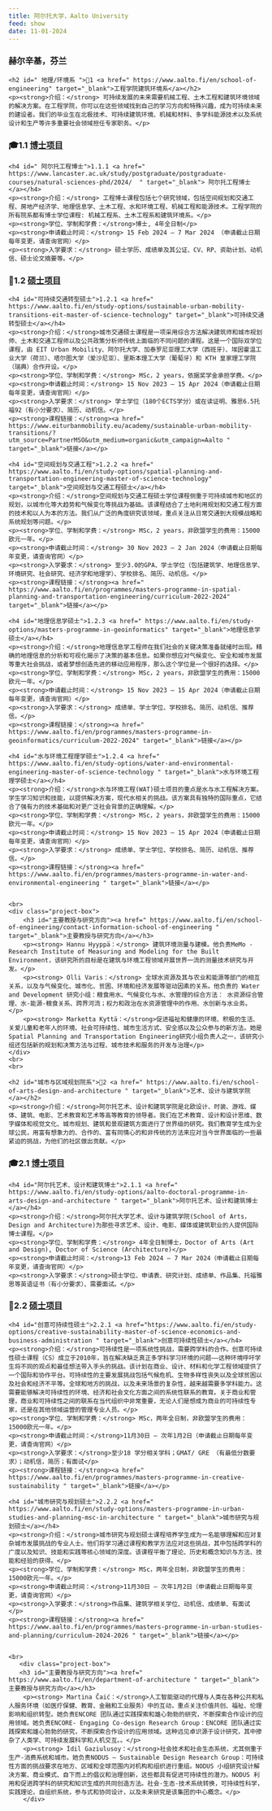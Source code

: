 ```yaml
---
title: 阿尔托大学，Aalto University
feed: show
date: 11-01-2024
---
```


<html lang="zh">
<head>
    <meta charset="UTF-8">
    <title> 阿尔托大学，Aalto University </title>
    <link rel="stylesheet" href="/assets/css/CSS.css">
</head>
<body>
    <h3>赫尔辛基，芬兰</h3>

    <h2 id=" 地理/环境系 ">🏫1 <a href=" https://www.aalto.fi/en/school-of-engineering" target="_blank">工程学院建筑环境系</a></h2>
    <p><strong>介绍：</strong> 可持续发展的未来需要机械工程、土木工程和建筑环境领域的解决方案。在工程学院，你可以在这些领域找到自己的学习方向和特殊兴趣，成为可持续未来的建设者。我们的毕业生在北极技术、可持续建筑环境、机械和材料、多学科能源技术以及系统设计和生产等许多重要社会领域担任专家职务。</p>

<h3 id="博士项目">🎓1.1 <a href=" https://www.aalto.fi/en/study-options?degreeType=doctoral " target="_blank">博士项目</a></h3>

    <h4 id=" 阿尔托工程博士">1.1.1 <a href=" https://www.lancaster.ac.uk/study/postgraduate/postgraduate-courses/natural-sciences-phd/2024/  " target="_blank"> 阿尔托工程博士</a></h4>
    <p><strong>介绍：</strong> 工程博士课程包括七个研究领域，包括空间规划和交通工程、房地产经济学、地理信息学、土木工程、水和环境工程、机械工程和能源技术。工程学院的所有院系都有博士学位课程: 机械工程系、土木工程系和建筑环境系。</p>
    <p><strong>学位、学制和学费：</strong>博士, 4年全日制</p>
    <p><strong>申请截止时间：</strong> 15 Feb 2024 – 7 Mar 2024 （申请截止日期每年变更，请查询官网）</p>
    <p><strong>入学要求：</strong> 硕士学历、成绩单及其公证、CV、RP、资助计划、动机信、硕士论文摘要等。</p>

<h3 id="硕士项目">📖1.2 <a href=" https://www.aalto.fi/en/study-options?degreeType=masters " target="_blank">硕士项目</a></h3>

    <h4 id="可持续交通转型硕士">1.2.1 <a href=" https://www.aalto.fi/en/study-options/sustainable-urban-mobility-transitions-eit-master-of-science-technology" target="_blank">可持续交通转型硕士</a></h4>
    <p><strong>介绍：</strong>城市交通硕士课程是一项采用综合方法解决建筑师和城市规划师、土木和交通工程师以及公共政策分析师传统上面临的不同问题的课程。这是一个国际双学位课程，由 EIT Urban Mobility、阿尔托大学、加泰罗尼亚理工大学（西班牙）、埃因霍温工业大学（荷兰）、塔尔图大学（爱沙尼亚）、里斯本理工大学（葡萄牙）和 KTH 皇家理工学院（瑞典）合作开设。</p>
    <p><strong>学位、学制和学费：</strong> MSc，2 years，依据奖学金承担学费。</p>
    <p><strong>申请截止时间：</strong> 15 Nov 2023 – 15 Apr 2024（申请截止日期每年变更，请查询官网）</p>
    <p><strong>入学要求：</strong> 学士学位（180个ECTS学分）或在读证明、雅思6.5托福92（有小分要求）、简历、动机信。</p>
    <p><strong>课程链接：</strong><a href=" https://www.eiturbanmobility.eu/academy/sustainable-urban-mobility-transitions/?utm_source=PartnerMSO&utm_medium=organic&utm_campaign=Aalto " target="_blank">链接</a></p>

    <h4 id="空间规划与交通工程">1.2.2 <a href=" https://www.aalto.fi/en/study-options/spatial-planning-and-transportation-engineering-master-of-science-technology" target="_blank">空间规划与交通工程硕士</a></h4>
    <p><strong>介绍：</strong>空间规划与交通工程硕士学位课程侧重于可持续城市和地区的规划，以城市化等大趋势和气候变化等挑战为基础。该课程结合了土地利用规划和交通工程方面的技术和以人为本的方法。我们从广泛的角度研究该领域，重点关注从日常交通到大规模战略和系统规划等问题。</p>
    <p><strong>学位、学制和学费：</strong> MSc，2 years，非欧盟学生的费用：15000欧元一年。</p>
    <p><strong>申请截止时间：</strong> 30 Nov 2023 – 2 Jan 2024（申请截止日期每年变更，请查询官网）</p>
    <p><strong>入学要求：</strong> 至少3.0的GPA、学士学位（包括建筑学、地理信息学、环境研究、社会研究、经济学和地理学）、学校排名、简历、动机信。</p>
    <p><strong>课程链接：</strong><a href=" https://www.aalto.fi/en/programmes/masters-programme-in-spatial-planning-and-transportation-engineering/curriculum-2022-2024" target="_blank">链接</a></p>

    <h4 id="地理信息学硕士">1.2.3 <a href=" https://www.aalto.fi/en/study-options/masters-programme-in-geoinformatics" target="_blank">地理信息学硕士</a></h4>
    <p><strong>介绍：</strong>地理信息学工程师在我们社会的关键决策准备就绪时出现。精确的地理信息的分析和可视化揭示了决策的基本信息。如果你想应对气候变化、安全和城市发展等重大社会挑战，或者梦想创造先进的移动应用程序，那么这个学位是一个很好的选择。</p>
    <p><strong>学位、学制和学费：</strong> MSc，2 years，非欧盟学生的费用：15000欧元一年。</p>
    <p><strong>申请截止时间：</strong> 15 Nov 2023 – 15 Apr 2024（申请截止日期每年变更，请查询官网）</p>
    <p><strong>入学要求：</strong> 成绩单、学士学位、学校排名、简历、动机信、推荐信。</p>
    <p><strong>课程链接：</strong><a href=" https://www.aalto.fi/en/programmes/masters-programme-in-geoinformatics/curriculum-2022-2024" target="_blank">链接</a></p>

    <h4 id="水与环境工程理学硕士">1.2.4 <a href=" https://www.aalto.fi/en/study-options/water-and-environmental-engineering-master-of-science-technology " target="_blank">水与环境工程理学硕士</a></h4>
    <p><strong>介绍：</strong>水与环境工程(WAT)硕士项目的重点是水与水工程解决方案。学生学习知识和技能，以提供解决方案，现代水相关的挑战。该方案具有独特的国际重点，它结合了强有力的技术基础和对更广泛社会背景的正确理解。</p>
    <p><strong>学位、学制和学费：</strong> MSc，2 years，非欧盟学生的费用：15000欧元一年。</p>
    <p><strong>申请截止时间：</strong> 15 Nov 2023 – 15 Apr 2024（申请截止日期每年变更，请查询官网）</p>
    <p><strong>入学要求：</strong> 成绩单、学士学位、学校排名、简历、动机信、推荐信。</p>
    <p><strong>课程链接：</strong><a href=" https://www.aalto.fi/en/programmes/masters-programme-in-water-and-environmental-engineering " target="_blank">链接</a></p>


    <br>
    <div class="project-box">
        <h3 id="主要教授与研究方向"><a href=" https://www.aalto.fi/en/school-of-engineering/contact-information-school-of-engineering " target="_blank">主要教授与研究方向</a></h3>
        <p><strong> Hannu Hyyppä：</strong> 建筑环境测量与建模。他负责MeMo - Research Institute of Measuring and Modeling for the Built Environment，该研究所的目标是在建筑与环境工程领域开展世界一流的测量技术研究与开发。</p>
        <p><strong> Olli Varis：</strong> 全球水资源及其与农业和能源等部门的相互关系，以及与气候变化、城市化、贫困、环境和经济发展等驱动因素的关系。他负责的 Water and Development 研究小组：粮食用水、气候变化与水、水管理的综合方法： 水资源综合管理、水-能源-粮食关系、跨界河流；权力和政治在水资源管理中的作用、水创新与水业务。</p>
        <p><strong> Marketta Kyttä：</strong>促进福祉和健康的环境、积极的生活、关爱儿童和老年人的环境、社会可持续性、城市生活方式、安全感以及公众参与的新方法。她是Spatial Planning and Transportation Engineering研究小组负责人之一，该研究小组还包括新的规划和决策方法与过程、城市技术和服务的开发与治理</p>
    </div>
    <br>
    <br>

    <h2 id="城市与区域规划院系">🏫2 <a href=" https://www.aalto.fi/en/school-of-arts-design-and-architecture " target="_blank">艺术、设计与建筑学院</a></h2>
    <p><strong>介绍：</strong>阿尔托艺术、设计和建筑学院是北欧设计、时装、游戏、媒体、建筑、电影、艺术教育和艺术等高等教育的领导者。我们在艺术教育、设计和设计思维、数字媒体和视觉文化、城市规划、建筑和景观建筑方面进行了世界级的研究。我们教育学生成为全球公民，用富有想象力的、合作的、富有同情心的和非传统的方法来应对当今世界面临的一些最紧迫的挑战，为他们的社区做出贡献。</p>

<h3 id="博士项目">🎓2.1 <a href=" https://www.aalto.fi/en/study-options?field=art&degreeType=doctoral " target="_blank">博士项目</a></h3>

    <h4 id="阿尔托艺术、设计和建筑博士">2.1.1 <a href=" https://www.aalto.fi/en/study-options/aalto-doctoral-programme-in-arts-design-and-architecture " target="_blank">阿尔托艺术、设计和建筑博士</a></h4>
    <p><strong>介绍：</strong>阿尔托大学艺术、设计与建筑学院(School of Arts，Design and Architecture)为那些寻求艺术、设计、电影、媒体或建筑职业的人提供国际博士课程。</p>
    <p><strong>学位、学制和学费：</strong> 4年全日制博士，Doctor of Arts (Art and Design), Doctor of Science (Architecture)</p>
    <p><strong>申请截止时间：</strong>13 Feb 2024 – 7 Mar 2024（申请截止日期每年变更，请查询官网）</p>
    <p><strong>入学要求：</strong>硕士学位、申请表、研究计划、成绩单、作品集、托福雅思等英语证书（有小分要求）、需要面试。</p>



<h3 id="硕士项目">📖2.2 <a href=" https://www.aalto.fi/en/study-options?field=art&degreeType=masters " target="_blank">硕士项目</a></h3>

    <h4 id="创意可持续性硕士">2.2.1 <a href="https://www.aalto.fi/en/study-options/creative-sustainability-master-of-science-economics-and-business-administration " target="_blank">创意可持续性硕士</a></h4>
    <p><strong>介绍：</strong>可持续性是一项系统性挑战，需要跨学科的合作。创意可持续性硕士课程（CS）成立于2010年，旨在解决缺乏真正多学科学习环境的问题——这种环境呼吁学生将不同的观点和最佳想法带入手头的挑战。该计划在商业、设计、材料和化学工程领域提供了一个国际和协作平台。可持续性的主要发展挑战包括气候危机、生物多样性丧失以及全球贫困以及社会和经济不平等。全球和地方的挑战，以及未来场景的复杂性，越来越需要多学科能力。这需要能够解决可持续性的环境、经济和社会文化方面之间的系统性联系的教育。关于商业和管理，商业和可持续性之间的联系在当代组织中非常重要，无论人们是想成为商业的可持续性专家，还是在其他领域运营的管理专业人员。</p>
    <p><strong>学位、学制和学费：</strong> MSc，两年全日制，非欧盟学生的费用：15000欧元一年。</p>
    <p><strong>申请截止时间：</strong>11月30日 – 次年1月2日（申请截止日期每年变更，请查询官网）</p>
    <p><strong>入学要求：</strong>至少18 学分相关学科；GMAT/ GRE （有最低分数要求）；动机信，简历；有面试</p>
    <p><strong>课程链接：</strong><a href=" https://www.aalto.fi/en/programmes/masters-programme-in-creative-sustainability " target="_blank">链接</a></p>

    <h4 id="城市研究与规划硕士">2.2.2 <a href=" https://www.aalto.fi/en/study-options/masters-programme-in-urban-studies-and-planning-msc-in-architecture " target="_blank">城市研究与规划硕士</a></h4>
    <p><strong>介绍：</strong>城市研究与规划硕士课程培养学生成为一名能够理解和应对复杂城市发展挑战的专业人士。他们将学习通过课程和教学方法应对这些挑战，其中包括跨学科的广度以及知识、技能和实践等核心领域的深度。该课程平衡了理论、历史和概念知识与方法、技能和经验的获得。</p>
    <p><strong>学位、学制和学费：</strong> MSc，两年全日制，非欧盟学生的费用：15000欧元一年。</p>
    <p><strong>申请截止时间：</strong>11月30日 – 次年1月2日（申请截止日期每年变更，请查询官网）</p>
    <p><strong>入学要求：</strong>作品集、建筑学相关学位、动机信、成绩单、有面试</p>
    <p><strong>课程链接：</strong><a href=" https://www.aalto.fi/en/programmes/masters-programme-in-urban-studies-and-planning/curriculum-2024-2026 " target="_blank">链接</a></p>

    
    <br>
       <div class="project-box">
       <h3 id="主要教授与研究方向"><a href=" https://www.aalto.fi/en/department-of-architecture " target="_blank">主要教授与研究方向</a></h3>
        <p><strong> Martina Čaić：</strong>人工智能驱动的代理与人类在各种公共和私人服务环境（如医疗保健、教育、金融和工业服务）中的互动，重点关注价值共创、福祉、伦理影响和组织转型。她负责ENCORE 团队通过实践探索和雄心勃勃的研究，不断探索合作设计的应用领域。她负责ENCORE- Engaging Co-design Research Group：ENCORE 团队通过实践探索和雄心勃勃的研究，不断探索合作设计的应用领域。这种远见卓识源于设计研究，其中掺杂了人类学、可持续发展科学和人机交互。。</p>
        <p><strong> İdil Gaziulusoy：</strong>社会技术和社会生态系统，尤其侧重于生产-消费系统和城市。她负责NODUS – Sustainable Design Research Group：可持续性方面的挑战要求在地方、区域和全球范围内对机构和组织进行重组。NODUS 小组研究设计解决方案、商业模式、自下而上的倡议和治理创新，这些都具有促进可持续性的潜力。NODUS 利用和促进跨学科的研究和知识生成的共同创造方法。社会-生态-技术系统转换，可持续性科学，实践理论，自组织系统，参与式和协同设计，以及未来研究是该集团的中心概念。</p>
        </div>
<br>
    <br>



</body>
</html>


